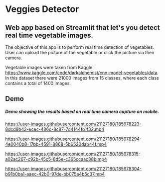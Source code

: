 # Veggies Detector
## Web app based on Streamlit that let's you detect real time vegetable images.
The objective of this app is to perform real time detection of vegetables. User can upload the picture of the vegetable or click the picture via their camera.

Vegetable images were taken from Kaggle: https://www.kaggle.com/code/darkalchemist/cnn-model-vegetables/data. 
In this dataset there were 21000 images from 15 classes, where each class contains a total of 1400 images.

## Demo

##### Demo showing the results based on real time camera capture on mobile. 
https://user-images.githubusercontent.com/21127180/185978223-8dcd8b42-ecec-486c-8c87-7d4144fb1f32.mp4




https://user-images.githubusercontent.com/21127180/185978294-4e0040b8-17bb-4591-8868-5b6520dab44f.mp4




https://user-images.githubusercontent.com/21127180/185978315-a02ac267-c92b-45c5-8d5e-c365ccaac38b.mp4


https://user-images.githubusercontent.com/21127180/185978304-b91b0ba1-aaec-42b0-97de-bb075a4b5c37.mp4

